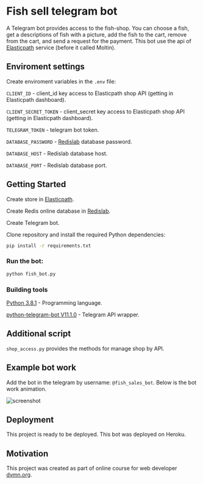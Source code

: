 # Fish sell telegram bot

A Telegram bot provides access to the fish-shop. You can choose a fish, get a descriptions of fish with a picture, add the fish to the cart, remove from the cart, and send a request for the payment. This bot use the api of [Elasticpath](https://www.elasticpath.com/) service (before it called Moltin).

## Enviroment settings

Create enviroment variables in the `.env` file:

`CLIENT_ID` - client_id key access to Elasticpath shop API (getting in Elasticpath dashboard).

`CLIENT_SECRET_TOKEN` - client_secret key access to Elasticpath shop API (getting in Elasticpath dashboard).

`TELEGRAM_TOKEN` - telegram bot token.

`DATABASE_PASSWORD` - [Redislab](https://redislabs.com/) database password.

`DATABASE_HOST` - Redislab database host.

`DATABASE_PORT` - Redislab database port.

## Getting Started

Create store in [Elasticpath](https://www.elasticpath.com/).

Create Redis online database in [Redislab](https://redislabs.com/).

Create Telegram bot.

Clone repository and install the required Python dependencies:

```bash
pip install -r requirements.txt
```

### Run the bot:

```bash
python fish_bot.py
```

### Building tools

[Python 3.8.1](https://www.python.org/downloads/release/python-381/) - Programming language.

[python-telegram-bot V11.1.0](https://github.com/python-telegram-bot/python-telegram-bot/tree/v11.1.0) - Telegram API wrapper.

## Additional script

`shop_access.py` provides the methods for manage shop by API.

## Example bot work

Add the bot in the telegram by username: `@fish_sales_bot`. Below is the bot work animation.

![screenshot](screenshot/fish_bot.gif)

## Deployment

This project is ready to be deployed. This bot was deployed on Heroku.

## Motivation

This project was created as part of online course for web developer [dvmn.org](https://dvmn.org/modules/).